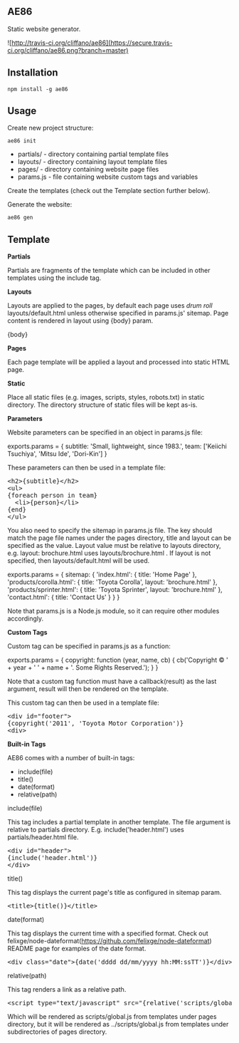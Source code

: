 AE86
----

Static website generator.

![http://travis-ci.org/cliffano/ae86](https://secure.travis-ci.org/cliffano/ae86.png?branch=master)

Installation
------------

    npm install -g ae86

Usage
-----

Create new project structure:

	ae86 init

* partials/ - directory containing partial template files
* layouts/ - directory containing layout template files
* pages/ - directory containing website page files
* params.js - file containing website custom tags and variables

Create the templates (check out the Template section further below).

Generate the website:

	ae86 gen

Template
--------

__Partials__

Partials are fragments of the template which can be included in other templates using the include tag.

__Layouts__

Layouts are applied to the pages, by default each page uses *drum roll* layouts/default.html unless otherwise specified in params.js' sitemap. Page content is rendered in layout using {body} param.

  {body}

__Pages__

Each page template will be applied a layout and processed into static HTML page.

__Static__

Place all static files (e.g. images, scripts, styles, robots.txt) in static directory. The directory structure of static files will be kept as-is.

__Parameters__

Website parameters can be specified in an object in params.js file:

  exports.params = {
    subtitle: 'Small, lightweight, since 1983.',
    team: ['Keiichi Tsuchiya', 'Mitsu Ide', 'Dori-Kin']
  }

These parameters can then be used in a template file:

<pre>
&lt;h2&gt;{subtitle}&lt;/h2&gt;
&lt;ul&gt;
{foreach person in team}
  &lt;li&gt;{person}&lt;/li&gt;
{end}
&lt;/ul&gt;
</pre>

You also need to specify the sitemap in params.js file. The key should match the page file names under the pages directory, title and layout can be specified as the value. Layout value must be relative to layouts directory, e.g. layout: brochure.html uses layouts/brochure.html . If layout is not specified, then layouts/default.html will be used.

  exports.params = {
    sitemap: {
      'index.html': { title: 'Home Page' },
      'products/corolla.html': { title: 'Toyota Corolla', layout: 'brochure.html' },
      'products/sprinter.html': { title: 'Toyota Sprinter', layout: 'brochure.html' },
      'contact.html': { title: 'Contact Us' }
    }
  }

Note that params.js is a Node.js module, so it can require other modules accordingly.

__Custom Tags__

Custom tag can be specified in params.js as a function:

  exports.params = {
  	copyright: function (year, name, cb) {
  		cb('Copyright &copy; ' + year + ' ' + name + '. Some Rights Reserved.');
  	}
  }

Note that a custom tag function must have a callback(result) as the last argument, result will then be rendered on the template.

This custom tag can then be used in a template file:

<pre>
&lt;div id="footer"&gt;
{copyright('2011', 'Toyota Motor Corporation')}
&lt;div&gt;
</pre>

__Built-in Tags__

AE86 comes with a number of built-in tags:

* include(file)
* title()
* date(format)
* relative(path)

include(file)

This tag includes a partial template in another template. The file argument is relative to partials directory. E.g. include('header.html') uses partials/header.html file.

<pre>
&lt;div id="header"&gt;
{include('header.html')}
&lt;/div&gt;
</pre>

title()

This tag displays the current page's title as configured in sitemap param.

<pre>
&lt;title&gt;{title()}&lt;/title&gt;
</pre>

date(format)

This tag displays the current time with a specified format. Check out felixge/node-dateformat(https://github.com/felixge/node-dateformat) README page for examples of the date format.

<pre>
&lt;div class="date"&gt;{date('dddd dd/mm/yyyy hh:MM:ssTT')}&lt;/div&gt;
</pre>

relative(path)

This tag renders a link as a relative path.

<pre>
&lt;script type="text/javascript" src="{relative('scripts/global.js')}"&gt;&lt;/script&gt;
</pre>

Which will be rendered as scripts/global.js from templates under pages directory, but it will be rendered as ../scripts/global.js from templates under subdirectories of pages directory.